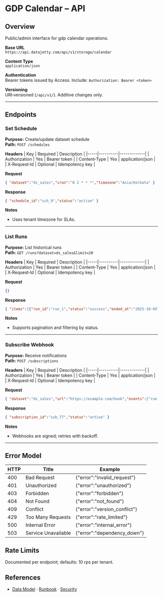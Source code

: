 # GDP Calendar – API

## Overview
Public/admin interface for gdp calendar operations.

**Base URL**  
`https://api.datajetty.com/api/v1/storage/calendar`

**Content Type**  
`application/json`

**Authentication**  
Bearer tokens issued by Access. Include: `Authorization: Bearer <token>`

**Versioning**  
URI‑versioned (`/api/v1/`). Additive changes only.

---

## Endpoints

### Set Schedule
**Purpose:** Create/update dataset schedule  
**Path:** `POST /schedules`

**Headers**
| Key | Required | Description |
|-----|----------|-------------|
| Authorization | Yes | Bearer token |
| Content‑Type | Yes | application/json |
| X‑Request‑Id | Optional | Idempotency key |

**Request**
```json
{ "dataset":"ds_sales","cron":"0 2 * * *","timezone":"Asia/Kolkata" }
```

**Response**
```json
{ "schedule_id":"sch_9","status":"active" }
```

**Notes**
- Uses tenant timezone for SLAs.

---

### List Runs
**Purpose:** List historical runs  
**Path:** `GET /runs?dataset=ds_sales&limit=20`

**Headers**
| Key | Required | Description |
|-----|----------|-------------|
| Authorization | Yes | Bearer token |
| Content‑Type | Yes | application/json |
| X‑Request‑Id | Optional | Idempotency key |

**Request**
```json
{}
```

**Response**
```json
{ "items":[{"run_id":"run_1","status":"success","ended_at":"2025-10-05T02:33:00+05:30"}] }
```

**Notes**
- Supports pagination and filtering by status.

---

### Subscribe Webhook
**Purpose:** Receive notifications  
**Path:** `POST /subscriptions`

**Headers**
| Key | Required | Description |
|-----|----------|-------------|
| Authorization | Yes | Bearer token |
| Content‑Type | Yes | application/json |
| X‑Request‑Id | Optional | Idempotency key |

**Request**
```json
{ "dataset":"ds_sales","url":"https://example.com/hook","events":["run.success","run.failed"] }
```

**Response**
```json
{ "subscription_id":"sub_77","status":"active" }
```

**Notes**
- Webhooks are signed; retries with backoff.

---

## Error Model
| HTTP | Title | Example |
|------|-------|---------|
| 400 | Bad Request | {"error":"invalid_request"} |
| 401 | Unauthorized | {"error":"unauthorized"} |
| 403 | Forbidden | {"error":"forbidden"} |
| 404 | Not Found | {"error":"not_found"} |
| 409 | Conflict | {"error":"version_conflict"} |
| 429 | Too Many Requests | {"error":"rate_limited"} |
| 500 | Internal Error | {"error":"internal_error"} |
| 503 | Service Unavailable | {"error":"dependency_down"} |

## Rate Limits
Documented per endpoint; defaults: 10 rps per tenant.

## References
- [Data Model](data-model.md) · [Runbook](runbook.md) · [Security](security.md)
